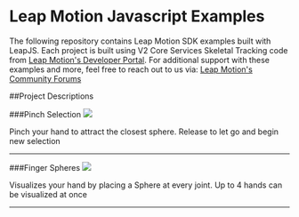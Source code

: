 Leap Motion Javascript Examples
==========

The following repository contains Leap Motion SDK examples built with LeapJS. Each project is built using V2 Core Services Skeletal Tracking code from [Leap Motion's Developer Portal](https://developer.leapmotion.com). For additional support with these examples and more, feel free to reach out to us via: [Leap Motion's Community Forums](https://community.leapmotion.com/)  

##Project Descriptions

###Pinch Selection
<img src="http://i.imgur.com/R4WOVAv.png">

Pinch your hand to attract the closest sphere. Release to let go and begin new selection

---

###Finger Spheres
<img src="http://i.imgur.com/2Y4k8Ge.png">

Visualizes your hand by placing a Sphere at every joint. Up to 4 hands can be visualized at once

---
